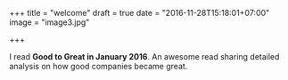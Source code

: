 +++
title = "welcome"
draft = true
date = "2016-11-28T15:18:01+07:00"
image = "image3.jpg"

+++

I read **Good to Great in January 2016**. An awesome read sharing detailed analysis on how good companies became great.
